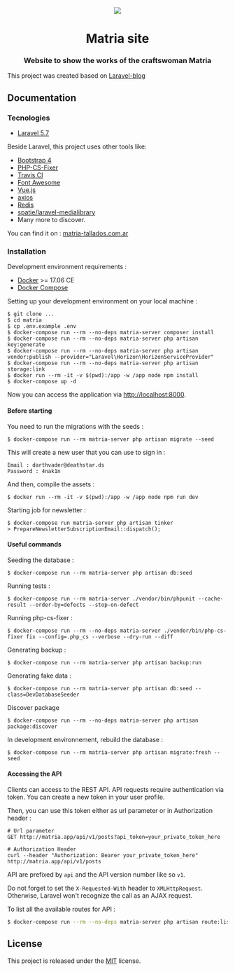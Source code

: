 <p align="center"><img src="https://porloscerros.github.io/img/portada-logo.svg"></p>
<h1 align="center">Matria site</h1>
<h3 align="center">Website to show the works of the craftswoman Matria</h3>

This project was created based on [Laravel-blog](https://github.com/guillaumebriday/laravel-blog)

## Documentation

### Tecnologies
- [Laravel 5.7](http://laravel.com/)

Beside Laravel, this project uses other tools like:

- [Bootstrap 4](https://getbootstrap.com/)
- [PHP-CS-Fixer](https://github.com/FriendsOfPhp/PHP-CS-Fixer)
- [Travis CI](https://travis-ci.org/)
- [Font Awesome](http://fontawesome.io/)
- [Vue.js](https://vuejs.org/)
- [axios](https://github.com/mzabriskie/axios)
- [Redis](https://redis.io/)
- [spatie/laravel-medialibrary](https://github.com/spatie/laravel-medialibrary)
- Many more to discover.

You can find it on : [matria-tallados.com.ar](https://matria-tallados.com.ar)

### Installation

Development environment requirements :
- [Docker](https://www.docker.com) >= 17.06 CE
- [Docker Compose](https://docs.docker.com/compose/install/)

Setting up your development environment on your local machine :
```
$ git clone ...
$ cd matria
$ cp .env.example .env
$ docker-compose run --rm --no-deps matria-server composer install
$ docker-compose run --rm --no-deps matria-server php artisan key:generate
$ docker-compose run --rm --no-deps matria-server php artisan vendor:publish --provider="Laravel\Horizon\HorizonServiceProvider"
$ docker-compose run --rm --no-deps matria-server php artisan storage:link
$ docker run --rm -it -v $(pwd):/app -w /app node npm install
$ docker-compose up -d
```

Now you can access the application via [http://localhost:8000](http://localhost:8000).

#### Before starting
You need to run the migrations with the seeds :
```
$ docker-compose run --rm matria-server php artisan migrate --seed
```

This will create a new user that you can use to sign in :
```
Email : darthvader@deathstar.ds
Password : 4nak1n
```

And then, compile the assets :
```
$ docker run --rm -it -v $(pwd):/app -w /app node npm run dev
```

Starting job for newsletter :
```
$ docker-compose run matria-server php artisan tinker
> PrepareNewsletterSubscriptionEmail::dispatch();
```

#### Useful commands
Seeding the database :
```
$ docker-compose run --rm matria-server php artisan db:seed
```

Running tests :
```
$ docker-compose run --rm matria-server ./vendor/bin/phpunit --cache-result --order-by=defects --stop-on-defect
```

Running php-cs-fixer :
```
$ docker-compose run --rm --no-deps matria-server ./vendor/bin/php-cs-fixer fix --config=.php_cs --verbose --dry-run --diff
```

Generating backup :
```
$ docker-compose run --rm matria-server php artisan backup:run
```

Generating fake data :
```
$ docker-compose run --rm matria-server php artisan db:seed --class=DevDatabaseSeeder
```

Discover package
```
$ docker-compose run --rm --no-deps matria-server php artisan package:discover
```

In development environnement, rebuild the database :
```
$ docker-compose run --rm matria-server php artisan migrate:fresh --seed
```

#### Accessing the API

Clients can access to the REST API. API requests require authentication via token. You can create a new token in your user profile.

Then, you can use this token either as url parameter or in Authorization header :

```
# Url parameter
GET http://matria.app/api/v1/posts?api_token=your_private_token_here

# Authorization Header
curl --header "Authorization: Bearer your_private_token_here" http://matria.app/api/v1/posts
```

API are prefixed by ```api``` and the API version number like so ```v1```.

Do not forget to set the ```X-Requested-With``` header to ```XMLHttpRequest```. Otherwise, Laravel won't recognize the call as an AJAX request.

To list all the available routes for API :

```bash
$ docker-compose run --rm --no-deps matria-server php artisan route:list --path=api
```

## License

This project is released under the [MIT](http://opensource.org/licenses/MIT) license.
